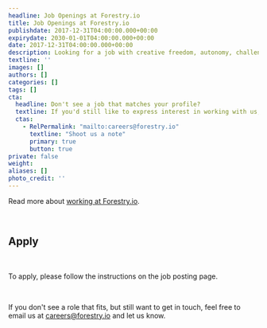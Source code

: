 ```yaml
---
headline: Job Openings at Forestry.io
title: Job Openings at Forestry.io
publishdate: 2017-12-31T04:00:00.000+00:00
expirydate: 2030-01-01T04:00:00.000+00:00
date: 2017-12-31T04:00:00.000+00:00
description: Looking for a job with creative freedom, autonomy, challenging work and great peers? Look no further!
textline: ''
images: []
authors: []
categories: []
tags: []
cta:
  headline: Don't see a job that matches your profile?
  textline: If you'd still like to express interest in working with us,
  ctas:
    - RelPermalink: "mailto:careers@forestry.io"
      textline: "Shoot us a note"
      primary: true
      button: true
private: false
weight: 
aliases: []
photo_credit: ''
---
```

Read more about [working at Forestry.io](https://forestry.io/careers).

<br/>

## Apply

<br/>

To apply, please follow the instructions on the job posting page.

<br/>

If you don't see a role that fits, but still want to get in touch, feel free to email us at [careers@forestry.io](mailto:careers@forestry.io) and let us know. 

<!--more-->

<!-- Unfortunately, we don't currently have any job openings. >
<!-- Don't see a job that matches your profile? >